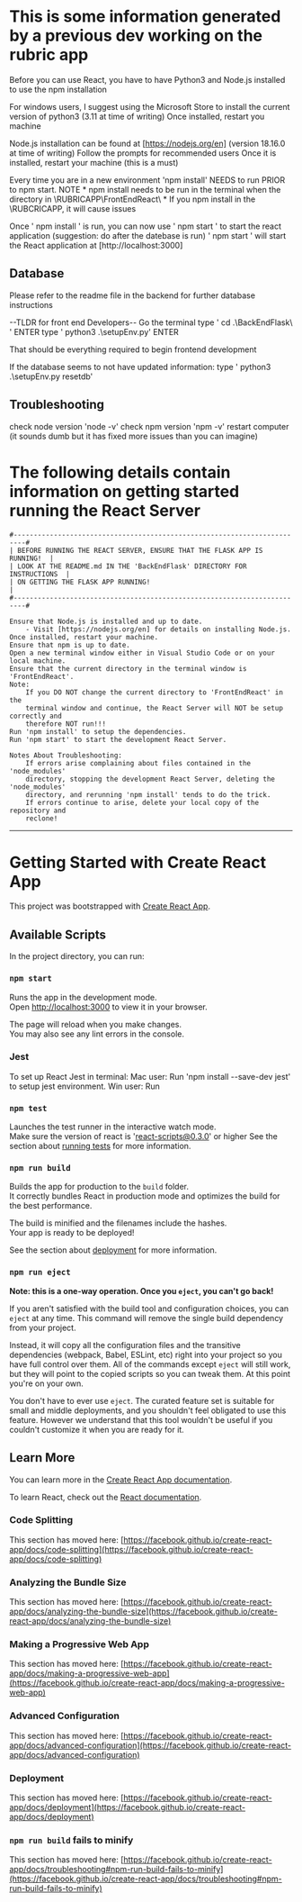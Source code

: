 # This is some information generated by a previous dev working on the rubric app
Before you can use React, you have to have Python3 and Node.js installed to use the npm installation
 
For windows users, I suggest using the Microsoft Store to install the current version of python3 (3.11 at time of writing)
Once installed, restart you machine

Node.js installation can be found at [https://nodejs.org/en] (version 18.16.0 at time of writing)
Follow the prompts for recommended users
Once it is installed, restart your machine (this is a must)

Every time you are in a new environment 'npm install' NEEDS to run PRIOR to npm start.
NOTE * npm install needs to be run in the terminal when the directory in \RUBRICAPP\FrontEndReact\ *
If you npm install in the \RUBCRICAPP\, it will cause issues

Once ' npm install ' is run, you can now use ' npm start ' to start the react application (suggestion: do after the datebase is run)
' npm start ' will start the React application at [http://localhost:3000]

## Database
Please refer to the readme file in the backend for further database instructions

--TLDR for front end Developers--
Go the terminal
type ' cd .\BackEndFlask\ '
ENTER
type ' python3 .\setupEnv.py'
ENTER

That should be everything required to begin frontend development

If the database seems to not have updated information:
type ' python3 .\setupEnv.py resetdb'

## Troubleshooting
check node version 'node -v'
check npm version 'npm -v'
restart computer (it sounds dumb but it has fixed more issues than you can imagine)


# The following details contain information on getting started running the React Server

    #-------------------------------------------------------------------------#
    | BEFORE RUNNING THE REACT SERVER, ENSURE THAT THE FLASK APP IS RUNNING!  |
    | LOOK AT THE README.md IN THE 'BackEndFlask' DIRECTORY FOR INSTRUCTIONS  |
    | ON GETTING THE FLASK APP RUNNING!                                       |
    #-------------------------------------------------------------------------#

    Ensure that Node.js is installed and up to date.
        - Visit [https://nodejs.org/en] for details on installing Node.js.
    Once installed, restart your machine.
    Ensure that npm is up to date.
    Open a new terminal window either in Visual Studio Code or on your local machine.
    Ensure that the current directory in the terminal window is 'FrontEndReact'.
    Note:
        If you DO NOT change the current directory to 'FrontEndReact' in the
        terminal window and continue, the React Server will NOT be setup correctly and
        therefore NOT run!!!
    Run 'npm install' to setup the dependencies.
    Run 'npm start' to start the development React Server.

    Notes About Troubleshooting: 
        If errors arise complaining about files contained in the 'node_modules'
        directory, stopping the development React Server, deleting the 'node_modules'
        directory, and rerunning 'npm install' tends to do the trick.
        If errors continue to arise, delete your local copy of the repository and
        reclone!

--------------------------------------------------------------------------------------------------

# Getting Started with Create React App

This project was bootstrapped with [Create React App](https://github.com/facebook/create-react-app).

## Available Scripts

In the project directory, you can run:

### `npm start`

Runs the app in the development mode.\
Open [http://localhost:3000](http://localhost:3000) to view it in your browser.

The page will reload when you make changes.\
You may also see any lint errors in the console.

### Jest

To set up React Jest in terminal:
Mac user: 
Run 'npm install --save-dev jest' to setup jest environment.
Win user:
Run

### `npm test`

Launches the test runner in the interactive watch mode.\
Make sure the version of react is 'react-scripts@0.3.0' or higher
See the section about [running tests](https://facebook.github.io/create-react-app/docs/running-tests) for more information.

### `npm run build`

Builds the app for production to the `build` folder.\
It correctly bundles React in production mode and optimizes the build for the best performance.

The build is minified and the filenames include the hashes.\
Your app is ready to be deployed!

See the section about [deployment](https://facebook.github.io/create-react-app/docs/deployment) for more information.

### `npm run eject`

**Note: this is a one-way operation. Once you `eject`, you can't go back!**

If you aren't satisfied with the build tool and configuration choices, you can `eject` at any time. This command will remove the single build dependency from your project.

Instead, it will copy all the configuration files and the transitive dependencies (webpack, Babel, ESLint, etc) right into your project so you have full control over them. All of the commands except `eject` will still work, but they will point to the copied scripts so you can tweak them. At this point you're on your own.

You don't have to ever use `eject`. The curated feature set is suitable for small and middle deployments, and you shouldn't feel obligated to use this feature. However we understand that this tool wouldn't be useful if you couldn't customize it when you are ready for it.

## Learn More

You can learn more in the [Create React App documentation](https://facebook.github.io/create-react-app/docs/getting-started).

To learn React, check out the [React documentation](https://reactjs.org/).

### Code Splitting

This section has moved here: [https://facebook.github.io/create-react-app/docs/code-splitting](https://facebook.github.io/create-react-app/docs/code-splitting)

### Analyzing the Bundle Size

This section has moved here: [https://facebook.github.io/create-react-app/docs/analyzing-the-bundle-size](https://facebook.github.io/create-react-app/docs/analyzing-the-bundle-size)

### Making a Progressive Web App

This section has moved here: [https://facebook.github.io/create-react-app/docs/making-a-progressive-web-app](https://facebook.github.io/create-react-app/docs/making-a-progressive-web-app)

### Advanced Configuration

This section has moved here: [https://facebook.github.io/create-react-app/docs/advanced-configuration](https://facebook.github.io/create-react-app/docs/advanced-configuration)

### Deployment

This section has moved here: [https://facebook.github.io/create-react-app/docs/deployment](https://facebook.github.io/create-react-app/docs/deployment)

### `npm run build` fails to minify

This section has moved here: [https://facebook.github.io/create-react-app/docs/troubleshooting#npm-run-build-fails-to-minify](https://facebook.github.io/create-react-app/docs/troubleshooting#npm-run-build-fails-to-minify)
